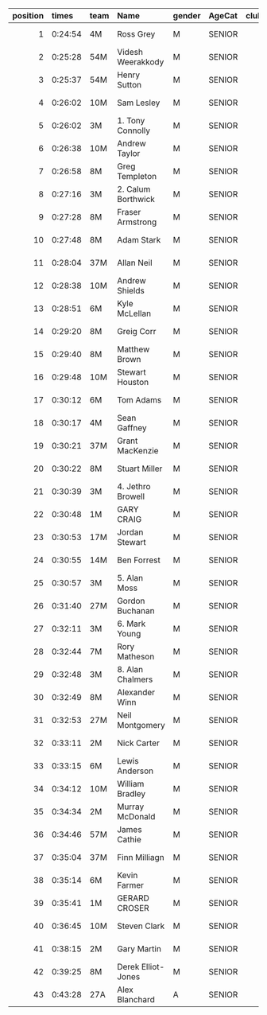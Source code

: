 |   position | times   | team   | Name               | gender   | AgeCat   |   clubnumber | Club name             | Website                                    |   finishPosition |
|-----------:|:--------|:-------|:-------------------|:---------|:---------|-------------:|:----------------------|:-------------------------------------------|-----------------:|
|          1 | 0:24:54 | 4M     | Ross Grey          | M        | SENIOR   |            4 | Inverclyde AC         | https://www.inverclydeac.org/              |                1 |
|          2 | 0:25:28 | 54M    | Videsh Weerakkody  | M        | SENIOR   |           54 | VP-Glasgow            | https://www.vp-glasgow.com                 |                3 |
|          3 | 0:25:37 | 54M    | Henry Sutton       | M        | SENIOR   |           54 | VP-Glasgow            | https://www.vp-glasgow.com                 |                4 |
|          4 | 0:26:02 | 10M    | Sam Lesley         | M        | SENIOR   |           10 | Shettleston Harriers  | http://shettlestonharriers.org.uk/         |                5 |
|          5 | 0:26:02 | 3M     | 1. Tony Connolly   | M        | SENIOR   |            3 | Bellahouston RR       | https://www.bellahoustonroadrunners.co.uk/ |                6 |
|          6 | 0:26:38 | 10M    | Andrew Taylor      | M        | SENIOR   |           10 | Shettleston Harriers  | http://shettlestonharriers.org.uk/         |                7 |
|          7 | 0:26:58 | 8M     | Greg Templeton     | M        | SENIOR   |            8 | Bellahouston Harriers | http://www.bellahoustonharriers.co.uk/     |                8 |
|          8 | 0:27:16 | 3M     | 2. Calum Borthwick | M        | SENIOR   |            3 | Bellahouston RR       | https://www.bellahoustonroadrunners.co.uk/ |                9 |
|          9 | 0:27:28 | 8M     | Fraser Armstrong   | M        | SENIOR   |            8 | Bellahouston Harriers | http://www.bellahoustonharriers.co.uk/     |               10 |
|         10 | 0:27:48 | 8M     | Adam Stark         | M        | SENIOR   |            8 | Bellahouston Harriers | http://www.bellahoustonharriers.co.uk/     |               12 |
|         11 | 0:28:04 | 37M    | Allan Neil         | M        | SENIOR   |           37 | Law & District AAC    | http://www.lawaac.co.uk/                   |               14 |
|         12 | 0:28:38 | 10M    | Andrew Shields     | M        | SENIOR   |           10 | Shettleston Harriers  | http://shettlestonharriers.org.uk/         |               16 |
|         13 | 0:28:51 | 6M     | Kyle McLellan      | M        | SENIOR   |            6 | Cambuslang Harriers   | https://cambuslangharriers.org/            |               18 |
|         14 | 0:29:20 | 8M     | Greig Corr         | M        | SENIOR   |            8 | Bellahouston Harriers | http://www.bellahoustonharriers.co.uk/     |               22 |
|         15 | 0:29:40 | 8M     | Matthew Brown      | M        | SENIOR   |            8 | Bellahouston Harriers | http://www.bellahoustonharriers.co.uk/     |               23 |
|         16 | 0:29:48 | 10M    | Stewart Houston    | M        | SENIOR   |           10 | Shettleston Harriers  | http://shettlestonharriers.org.uk/         |               24 |
|         17 | 0:30:12 | 6M     | Tom Adams          | M        | SENIOR   |            6 | Cambuslang Harriers   | https://cambuslangharriers.org/            |               26 |
|         18 | 0:30:17 | 4M     | Sean Gaffney       | M        | SENIOR   |            4 | Inverclyde AC         | https://www.inverclydeac.org/              |               28 |
|         19 | 0:30:21 | 37M    | Grant MacKenzie    | M        | SENIOR   |           37 | Law & District AAC    | http://www.lawaac.co.uk/                   |               30 |
|         20 | 0:30:22 | 8M     | Stuart Miller      | M        | SENIOR   |            8 | Bellahouston Harriers | http://www.bellahoustonharriers.co.uk/     |               31 |
|         21 | 0:30:39 | 3M     | 4. Jethro Browell  | M        | SENIOR   |            3 | Bellahouston RR       | https://www.bellahoustonroadrunners.co.uk/ |               33 |
|         22 | 0:30:48 | 1M     | GARY CRAIG         | M        | SENIOR   |            1 | East Kilbride AC      | http://www.ekac.org.uk/                    |               35 |
|         23 | 0:30:53 | 17M    | Jordan Stewart     | M        | SENIOR   |           17 | Calderglen Harriers   | http://www.calderglenharriers.org.uk/      |               36 |
|         24 | 0:30:55 | 14M    | Ben Forrest        | M        | SENIOR   |           14 | Ayr Seaforth AC       | https://www.ayrseaforth.co.uk/             |               37 |
|         25 | 0:30:57 | 3M     | 5. Alan Moss       | M        | SENIOR   |            3 | Bellahouston RR       | https://www.bellahoustonroadrunners.co.uk/ |               39 |
|         26 | 0:31:40 | 27M    | Gordon Buchanan    | M        | SENIOR   |           27 | Glasgow FrontRunners  | https://www.glasgowfrontrunners.org/       |               46 |
|         27 | 0:32:11 | 3M     | 6. Mark Young      | M        | SENIOR   |            3 | Bellahouston RR       | https://www.bellahoustonroadrunners.co.uk/ |               48 |
|         28 | 0:32:44 | 7M     | Rory Matheson      | M        | SENIOR   |            7 | Giffnock North AC     | https://www.giffnocknorth.co.uk/           |               56 |
|         29 | 0:32:48 | 3M     | 8. Alan Chalmers   | M        | SENIOR   |            3 | Bellahouston RR       | https://www.bellahoustonroadrunners.co.uk/ |               59 |
|         30 | 0:32:49 | 8M     | Alexander Winn     | M        | SENIOR   |            8 | Bellahouston Harriers | http://www.bellahoustonharriers.co.uk/     |               60 |
|         31 | 0:32:53 | 27M    | Neil Montgomery    | M        | SENIOR   |           27 | Glasgow FrontRunners  | https://www.glasgowfrontrunners.org/       |               61 |
|         32 | 0:33:11 | 2M     | Nick Carter        | M        | SENIOR   |            2 | Kilmarnock H&AC       | http://www.kilmarnockharriers.com/         |               63 |
|         33 | 0:33:15 | 6M     | Lewis Anderson     | M        | SENIOR   |            6 | Cambuslang Harriers   | https://cambuslangharriers.org/            |               64 |
|         34 | 0:34:12 | 10M    | William Bradley    | M        | SENIOR   |           10 | Shettleston Harriers  | http://shettlestonharriers.org.uk/         |               71 |
|         35 | 0:34:34 | 2M     | Murray McDonald    | M        | SENIOR   |            2 | Kilmarnock H&AC       | http://www.kilmarnockharriers.com/         |               74 |
|         36 | 0:34:46 | 57M    | James Cathie       | M        | SENIOR   |           57 | Whitemoss AAC         | https://whitemossaac.co.uk/                |               77 |
|         37 | 0:35:04 | 37M    | Finn Milliagn      | M        | SENIOR   |           37 | Law & District AAC    | http://www.lawaac.co.uk/                   |               81 |
|         38 | 0:35:14 | 6M     | Kevin Farmer       | M        | SENIOR   |            6 | Cambuslang Harriers   | https://cambuslangharriers.org/            |               83 |
|         39 | 0:35:41 | 1M     | GERARD CROSER      | M        | SENIOR   |            1 | East Kilbride AC      | http://www.ekac.org.uk/                    |               88 |
|         40 | 0:36:45 | 10M    | Steven Clark       | M        | SENIOR   |           10 | Shettleston Harriers  | http://shettlestonharriers.org.uk/         |              102 |
|         41 | 0:38:15 | 2M     | Gary  Martin       | M        | SENIOR   |            2 | Kilmarnock H&AC       | http://www.kilmarnockharriers.com/         |              122 |
|         42 | 0:39:25 | 8M     | Derek Elliot-Jones | M        | SENIOR   |            8 | Bellahouston Harriers | http://www.bellahoustonharriers.co.uk/     |              131 |
|         43 | 0:43:28 | 27A    | Alex Blanchard     | A        | SENIOR   |           27 | Glasgow FrontRunners  | https://www.glasgowfrontrunners.org/       |              149 |